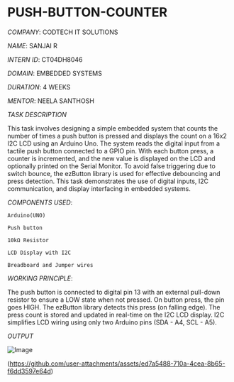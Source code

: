 # PUSH-BUTTON-COUNTER

*COMPANY*: CODTECH IT SOLUTIONS

*NAME*: SANJAI R

*INTERN ID*: CT04DH8046

*DOMAIN*: EMBEDDED SYSTEMS

*DURATION*: 4 WEEKS

*MENTOR*: NEELA SANTHOSH

*TASK DESCRIPTION*
  
This task involves designing a simple embedded system that counts the number of times a push button is pressed and displays the count on a 16x2 I2C LCD using an Arduino Uno.
The system reads the digital input from a tactile push button connected to a GPIO pin. With each button press, a counter is incremented, and the new value is displayed on the LCD and optionally printed on the Serial Monitor. To avoid false triggering due to switch bounce, the ezButton library is used for effective debouncing and press detection.
This task demonstrates the use of digital inputs, I2C communication, and display interfacing in embedded systems.

*COMPONENTS USED*:
   
    Arduino(UNO)

    Push button

    10kΩ Resistor

    LCD Display with I2C

    Breadboard and Jumper wires

*WORKING PRINCIPLE*:

The push button is connected to digital pin 13 with an external pull-down resistor to ensure a LOW state when not pressed.
On button press, the pin goes HIGH. The ezButton library detects this press (on falling edge).
The press count is stored and updated in real-time on the I2C LCD display.
I2C simplifies LCD wiring using only two Arduino pins (SDA - A4, SCL - A5).

*OUTPUT*

![Image](https://github.com/user-attachments/assets/08f3d6d8-5dc0-47c3-bb69-794c4eae0c36)

(https://github.com/user-attachments/assets/ed7a5488-710a-4cea-8b65-f6dd3597e64d)
